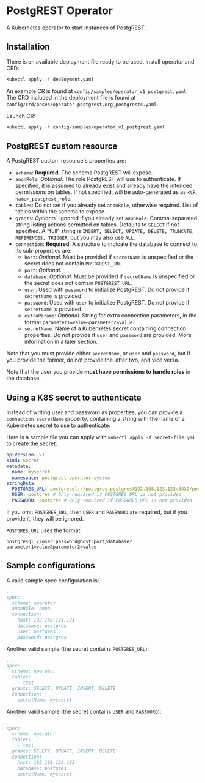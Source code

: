 # PostgREST Operator

A Kubernetes operator to start instances of PostgREST.

## Installation
There is an available deployment file ready to be used. Install operator and CRD:
```sh
kubectl apply -f deployment.yaml
```

An example CR is found at `config/samples/operator_v1_postgrest.yaml`. The CRD included in the deployment file is found at `config/crd/bases/operator.postgrest.org_postgrests.yaml`.

Launch CR:
```sh
kubectl apply -f config/samples/operator_v1_postgrest.yaml
```

## PostgREST custom resource
A PostgREST custom resource's properties are:

- `schema`: **Required**. The schema PostgREST will expose.
- `anonRole`: *Optional*. The role PostgREST will use to authenticate. If specified, it is assumed to already exist and already have the intended permissions on tables. If not specified, will be auto-generated as as `<CR name>_postgrest_role`.
- `tables`: Do not set if you already set `anonRole`, otherwise required. List of tables within the schema to expose.
- `grants`: *Optional*. Ignored if you already set `anonRole`. Comma-separated string listing actions permitted on tables. Defaults to `SELECT` if not specified. A "full" string is `INSERT, SELECT, UPDATE, DELETE, TRUNCATE, REFERENCES, TRIGGER`, but you may also use `ALL`.
- `connection`: **Required**. A structure to indicate the database to connect to. Its sub-properties are:
  - `host`: *Optional*. Must be provided if `secretName` is unspecified or the secret does not contain `POSTGREST_URL`.
  - `port`: *Optional*.
  - `database`: *Optional*. Must be provided if `secretName` is unspecified or the secret does not contain `POSTGREST_URL`.
  - `user`: Used with `password` to initialize PostgREST. Do not provide if `secretName` is provided.
  - `password`: Used with `user` to initialize PostgREST. Do not provide if `secretName` is provided.
  - `extraParams`: *Optional*. String for extra connection parameters, in the format `parameter1=value&parameter2=value`.
  - `secretName`: Name of a Kubernetes secret containing connection properties. Do not provide if `user` and `password` are provided. More information in a later section.
 
Note that you must provide either `secretName`, or `user` and `password`, but if you provide the former, do not provide the latter two, and vice versa.

Note that the user you provide **must have permissions to handle roles** in the database.

## Using a K8S secret to authenticate

Instead of writing user and password as properties, you can provide a `connection.secretName` property, containing a string with the name of a Kubernetes secret to use to authenticate.

Here is a sample file you can apply with `kubectl apply -f secret-file.yml` to create the secret:
``` yaml
apiVersion: v1
kind: Secret
metadata:
  name: mysecret
  namespace: postgrest-operator-system
stringData:
  POSTGRES_URL: postgresql://postgres:postgres@192.168.123.123:5432/postgres?sslmode=disable
  USER: postgres # Only required if POSTGRES_URL is not provided
  PASSWORD: postgres # Only required if POSTGRES_URL is not provided
```
If you omit `POSTGRES_URL`, then `USER` and `PASSWORD` are required, but if you provide it, they will be ignored.

`POSTGRES_URL` uses the format:
```
postgresql://user:password@host:port/database?parameter1=value&parameter2=value
```
 
## Sample configurations

A valid sample spec configuration is:
``` yaml
...
spec:
  schema: operator
  anonRole: anon
  connection:
    host: 192.168.123.123
    database: postgres
    user: postgres
    password: postgres
```

Another valid sample (the secret contains `POSTGRES_URL`):
``` yaml
...
spec:
  schema: operator
  tables:
    - test
  grants: SELECT, UPDATE, INSERT, DELETE
  connection:
    secretName: mysecret
```

Another valid sample (the secret contains `USER` and `PASSWORD`):
``` yaml
...
spec:
  schema: operator
  tables:
    - test
  grants: SELECT, UPDATE, INSERT, DELETE
  connection:
    host: 192.168.123.123
    database: postgres
    secretName: mysecret
```
